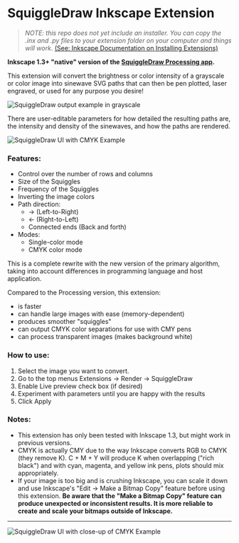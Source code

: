 # SquiggleDraw Inkscape Extension

> *NOTE: this repo does not yet include an installer. You can copy the .inx and .py files to your extension folder on your computer and things will work.* [(See: Inkscape Documentation on Installing Extensions)](https://inkscape-manuals.readthedocs.io/en/latest/extensions.html#installing-extensions)

**Inkscape 1.3+ "native" version of the [SquiggleDraw Processing app](https://github.com/gwygonik/SquiggleDraw/).**

This extension will convert the brightness or color intensity of a grayscale or color image into sinewave SVG paths that can then be pen plotted, laser engraved, or used for any purpose you desire! 

![SquiggleDraw output example in grayscale](./images/ss_3.png?raw=true)

There are user-editable parameters for how detailed the resulting paths are, the intensity and density of the sinewaves, and how the paths are rendered.

![SquiggleDraw UI with CMYK Example](./images/ss_1.png?raw=true)

### Features:
- Control over the number of rows and columns
- Size of the Squiggles
- Frequency of the Squiggles
- Inverting the image colors
- Path direction:
  - -> (Left-to-Right)
  - <- (Right-to-Left)
  - Connected ends (Back and forth)
- Modes:
  - Single-color mode
  - CMYK color mode

This is a complete rewrite with the new version of the primary algorithm, taking into account differences in programming language and host application.

Compared to the Processing version, this extension:
- is faster
- can handle large images with ease (memory-dependent)
- produces smoother "squiggles"
- can output CMYK color separations for use with CMY pens
- can process transparent images (makes background white)

### How to use:
1. Select the image you want to convert.
2. Go to the top menus Extensions -> Render -> SquiggleDraw
3. Enable Live preview check box (if desired)
4. Experiment with parameters until you are happy with the results
5. Click Apply 

### Notes:

- This extension has only been tested with Inkscape 1.3, but might work in previous versions.
- CMYK is actually CMY due to the way Inkscape converts RGB to CMYK (they remove K). C + M + Y will produce K when overlapping ("rich black") and with cyan, magenta, and yellow ink pens, plots should mix appropriately.
- If your image is too big and is crushing Inkscape, you can scale it down and use Inkscape's "Edit -> Make a Bitmap Copy" feature before using this extension. **Be aware that the "Make a Bitmap Copy" feature can produce unexpected or inconsistent results. It is more reliable to create and scale your bitmaps outside of Inkscape.**

---
![SquiggleDraw UI with close-up of CMYK Example](./images/ss_2.png?raw=true)
